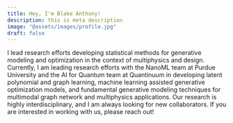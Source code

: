 ```yaml
---
title: Hey, I'm Blake Anthony!
description: this is meta description
image: "@assets/images/profile.jpg"
draft: false
---
```


I lead research efforts developing statistical methods for generative modeling and optimization in the context of multiphysics and design. Currently, I am leading research efforts with the NanoML team at Purdue University and the AI for Quantum team at Quantinuum in developing latent polynomial and graph learning, machine learning assisted generative optimization models, and fundamental generative modeling techniques for multimodal graph network and multiphysics applications. Our research is highly interdisciplinary, and I am always looking for new collaborators. If you are interested in working with us, please reach out!
